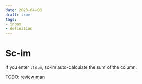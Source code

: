 ```yaml
---
date: 2023-04-08
draft: true
tags:
- inbox
- definition
---
```


# Sc-im

If you enter `:fsum`, sc-im auto-calculate the sum of the column.

TODO: review man